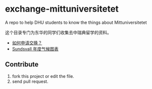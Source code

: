 # exchange-mittuniversitetet
A repo to help DHU students to know the things about Mittuniversitetet

这个目录专门为东华的同学们收集去中瑞典留学的资料。

- [如何申请交换？](https://github.com/DHUers/exchange-mittuniversitetet/blob/master/apply.md)
- [Sundsvall 年度气候图表](https://github.com/DHUers/exchange-mittuniversitetet/blob/master/sundsvall-climate.png)

## Contribute

1. fork this project or edit the file.
2. send pull request.
